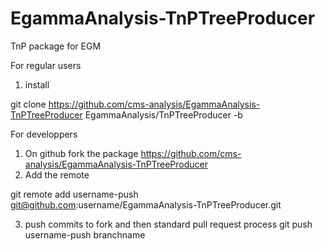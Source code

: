 # EgammaAnalysis-TnPTreeProducer
TnP package for EGM

For regular users
1. install

git clone https://github.com/cms-analysis/EgammaAnalysis-TnPTreeProducer EgammaAnalysis/TnPTreeProducer -b <branchVersion>


For developpers
1. On github fork the package https://github.com/cms-analysis/EgammaAnalysis-TnPTreeProducer 
2. Add the remote 

git remote add username-push git@github.com:username/EgammaAnalysis-TnPTreeProducer.git

3. push commits to fork and then standard pull request process
git push username-push branchname